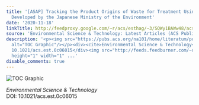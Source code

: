 ```yaml
---
title: '[ASAP] Tracking the Product Origins of Waste for Treatment Using the WIO Data
  Developed by the Japanese Ministry of the Environment'
date: '2020-11-18'
linkTitle: http://feedproxy.google.com/~r/acs/esthag/~3/SQWy1BAWw48/acs.est.0c06015
source: 'Environmental Science & Technology: Latest Articles (ACS Publications)'
description: '<p><img src="https://pubs.acs.org/na101/home/literatum/publisher/achs/journals/content/esthag/0/esthag.ahead-of-print/acs.est.0c06015/20201118-01/images/medium/es0c06015_0004.gif"
  alt="TOC Graphic"/></p><div><cite>Environmental Science & Technology</cite></div><div>DOI:
  10.1021/acs.est.0c06015</div><img src="http://feeds.feedburner.com/~r/acs/esthag/~4/SQWy1BAWw48"
  height="1" width="1" ...'
disable_comments: true
---
```

<p><img src="https://pubs.acs.org/na101/home/literatum/publisher/achs/journals/content/esthag/0/esthag.ahead-of-print/acs.est.0c06015/20201118-01/images/medium/es0c06015_0004.gif" alt="TOC Graphic"/></p><div><cite>Environmental Science & Technology</cite></div><div>DOI: 10.1021/acs.est.0c06015</div><img src="http://feeds.feedburner.com/~r/acs/esthag/~4/SQWy1BAWw48" height="1" width="1" ...